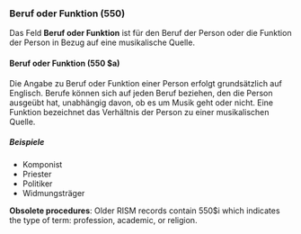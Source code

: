 ### Beruf oder Funktion (550)

Das Feld **Beruf oder Funktion** ist für den Beruf der Person oder die Funktion der Person in Bezug auf eine musikalische Quelle.

#### Beruf oder Funktion (550 $a)

Die Angabe zu Beruf oder Funktion einer Person erfolgt grundsätzlich auf Englisch. Berufe können sich auf jeden Beruf beziehen, den die Person ausgeübt hat, unabhängig davon, ob es um Musik geht oder nicht. Eine Funktion bezeichnet das Verhältnis der Person zu einer musikalischen Quelle.

##### Beispiele
- Komponist
- Priester
- Politiker
- Widmungsträger

**Obsolete procedures**: Older RISM records contain 550$i which indicates the type of term: profession, academic, or religion.
